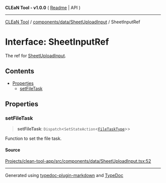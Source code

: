 **CLEaN Tool - v1.0.0** ( [Readme](../../../../README.md) \| API )

***

[CLEaN Tool](../../../../modules.md) / [components/data/SheetUploadInput](../README.md) / SheetInputRef

# Interface: SheetInputRef

The ref for [SheetUploadInput](../functions/SheetUploadInput.md).

## Contents

- [Properties](SheetInputRef.md#properties)
  - [setFileTask](SheetInputRef.md#setfiletask)

## Properties

### setFileTask

> **setFileTask**: `Dispatch`\<`SetStateAction`\<[`FileTaskType`](../../../FileToast/type-aliases/FileTaskType.md)\>\>

Function to set the file task.

#### Source

[Projects/clean-tool-app/src/components/data/SheetUploadInput.tsx:52](https://github.com/yuckyh/clean-tool-app/)

***

Generated using [typedoc-plugin-markdown](https://www.npmjs.com/package/typedoc-plugin-markdown) and [TypeDoc](https://typedoc.org/)

